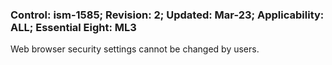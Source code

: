 ### Control: ism-1585; Revision: 2; Updated: Mar-23; Applicability: ALL; Essential Eight: ML3
<p>Web browser security settings cannot be changed by users.</p>